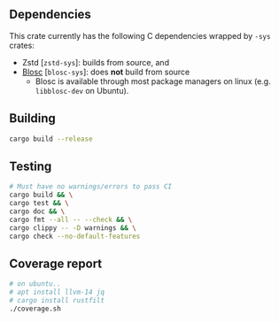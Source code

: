 ## Dependencies
This crate currently has the following C dependencies wrapped by `-sys` crates:
- Zstd [`zstd-sys`]: builds from source, and
- [Blosc](https://www.blosc.org/) [`blosc-sys`]: does **not** build from source
  - Blosc is available through most package managers on linux (e.g. `libblosc-dev` on Ubuntu).

## Building
```bash
cargo build --release
```

## Testing
```bash
# Must have no warnings/errors to pass CI
cargo build && \
cargo test && \
cargo doc && \
cargo fmt --all -- --check && \
cargo clippy -- -D warnings && \
cargo check --no-default-features
```

## Coverage report
```bash
# on ubuntu..
# apt install llvm-14 jq
# cargo install rustfilt
./coverage.sh
```
